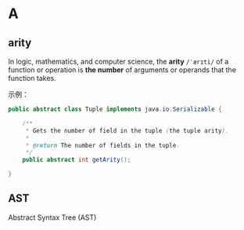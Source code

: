 # A

## arity

In logic, mathematics, and computer science, the **arity** `/ˈærɪti/` of a function or operation is **the number** of arguments or operands that the function takes. 

示例：

```java
public abstract class Tuple implements java.io.Serializable {

	/**
	 * Gets the number of field in the tuple (the tuple arity).
	 *
	 * @return The number of fields in the tuple.
	 */
	public abstract int getArity();

}
```

## AST

Abstract Syntax Tree (AST)
